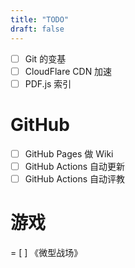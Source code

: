 ```yaml
---
title: "TODO"
draft: false
---
```


- [ ] Git 的变基
- [ ] CloudFlare CDN 加速
- [ ] PDF.js 索引

# GitHub

- [ ] GitHub Pages 做 Wiki
- [ ] GitHub Actions 自动更新
- [ ] GitHub Actions 自动评教

# 游戏

= [ ] 《微型战场》

